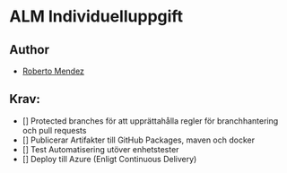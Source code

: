 # ALM Individuelluppgift

## Author

- [Roberto Mendez](https://github.com/robmndz)

## Krav:
* [] Protected branches för att upprättahålla regler för branchhantering och pull requests
* [] Publicerar Artifakter till GitHub Packages, maven och docker
* [] Test Automatisering utöver enhetstester
* [] Deploy till Azure (Enligt Continuous Delivery)


